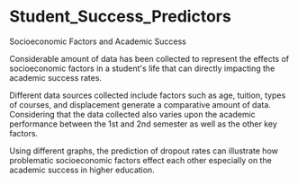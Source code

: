 # Student_Success_Predictors
Socioeconomic Factors and Academic Success

Considerable amount of data has been collected to represent the effects of socioeconomic factors in a student's life that can directly impacting the academic success rates. 

Different data sources collected include factors such as age, tuition, types of courses, and displacement generate a comparative amount of data. Considering that the data collected also varies upon the academic performance between the 1st and 2nd semester as well as the other key factors. 

Using different graphs, the prediction of dropout rates can illustrate how problematic socioeconomic factors effect each other especially on the academic success in higher education.
